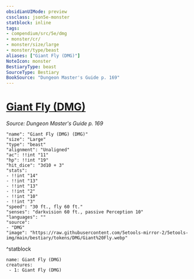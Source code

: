 ```yaml
---
obsidianUIMode: preview
cssclass: json5e-monster
statblock: inline
tags:
- compendium/src/5e/dmg
- monster/cr/
- monster/size/large
- monster/type/beast
aliases: ["Giant Fly (DMG)"]
NoteIcon: monster
BestiaryType: beast
SourceType: Bestiary
BookSource: "Dungeon Master's Guide p. 169"
---
```

# [Giant Fly (DMG)](2-Mechanics/CLI/bestiary/beast/giant-fly-dmg.md)
*Source: Dungeon Master's Guide p. 169*  

```statblock
"name": "Giant Fly (DMG) (DMG)"
"size": "Large"
"type": "beast"
"alignment": "Unaligned"
"ac": !!int "11"
"hp": !!int "19"
"hit_dice": "3d10 + 3"
"stats":
- !!int "14"
- !!int "13"
- !!int "13"
- !!int "2"
- !!int "10"
- !!int "3"
"speed": "30 ft., fly 60 ft."
"senses": "darkvision 60 ft., passive Perception 10"
"languages": ""
"source":
- "DMG"
"image": "https://raw.githubusercontent.com/5etools-mirror-2/5etools-img/main/bestiary/tokens/DMG/Giant%20Fly.webp"
```
^statblock

```encounter-table
name: Giant Fly (DMG)
creatures:
 - 1: Giant Fly (DMG)
```